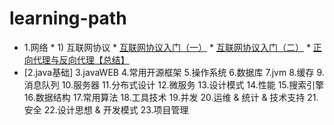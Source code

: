 ﻿# learning-path
* 1.网络
		* 1) 互联网协议
			* [互联网协议入门（一）](http://www.ruanyifeng.com/blog/2012/05/internet_protocol_suite_part_i.html)
			* [互联网协议入门（二）](http://www.ruanyifeng.com/blog/2012/06/internet_protocol_suite_part_ii.html)
			* [正向代理与反向代理【总结】](https://www.cnblogs.com/Anker/p/6056540.html)
* [2.java基础]
3.javaWEB
4.常用开源框架
5.操作系统
6.数据库
7.jvm
8.缓存
9.消息队列
10.服务器
11.分布式设计
12.微服务
13.设计模式
14.性能
15.搜索引擎
16.数据结构
17.常用算法
18.工具技术
19.并发
20.运维 & 统计 & 技术支持
21.安全
22.设计思想 & 开发模式
23.项目管理
